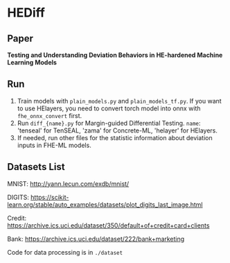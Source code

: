 # HEDiff

## Paper

**Testing and Understanding Deviation Behaviors in HE-hardened Machine Learning Models**

## Run

1. Train models with `plain_models.py` and `plain_models_tf.py`.
   If you want to use HElayers, you need to convert torch model into onnx with `fhe_onnx_convert` first.
2. Run `diff_{name}.py` for Margin-guided Differential Testing. `name`: 'tenseal' for TenSEAL, 'zama' for Concrete-ML, 'helayer' for HElayers.
3. If needed, run other files for the statistic information about deviation inputs in FHE-ML models.

## Datasets List

MNIST: http://yann.lecun.com/exdb/mnist/

DIGITS: https://scikit-learn.org/stable/auto_examples/datasets/plot_digits_last_image.html

Credit: https://archive.ics.uci.edu/dataset/350/default+of+credit+card+clients

Bank: https://archive.ics.uci.edu/dataset/222/bank+marketing

Code for data processing is in `./dataset`
